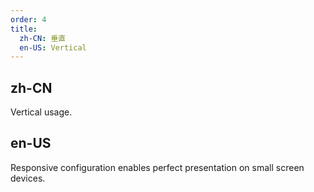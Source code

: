 ```yaml
---
order: 4
title:
  zh-CN: 垂直
  en-US: Vertical
---
```


## zh-CN

Vertical usage.

## en-US

Responsive configuration enables perfect presentation on small screen devices.
